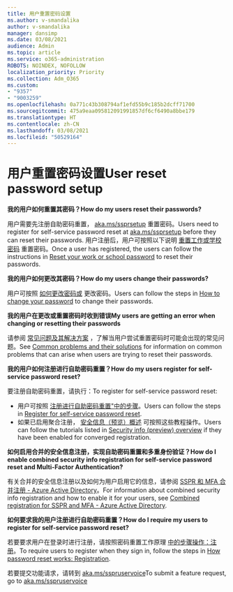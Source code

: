 ```yaml
---
title: 用户重置密码设置
ms.author: v-smandalika
author: v-smandalika
manager: dansimp
ms.date: 03/08/2021
audience: Admin
ms.topic: article
ms.service: o365-administration
ROBOTS: NOINDEX, NOFOLLOW
localization_priority: Priority
ms.collection: Adm_O365
ms.custom:
- "9357"
- "9003259"
ms.openlocfilehash: 0a771c43b308794af1efd55b9c185b2dcff71700
ms.sourcegitcommit: 475a9eaa095812091991857df6cf6490a8bbe179
ms.translationtype: HT
ms.contentlocale: zh-CN
ms.lasthandoff: 03/08/2021
ms.locfileid: "50529164"
---
```

# <a name="user-reset-password-setup"></a><span data-ttu-id="6bea2-102">用户重置密码设置</span><span class="sxs-lookup"><span data-stu-id="6bea2-102">User reset password setup</span></span>

<span data-ttu-id="6bea2-103">**我的用户如何重置其密码？**</span><span class="sxs-lookup"><span data-stu-id="6bea2-103">**How do my users reset their passwords?**</span></span>

<span data-ttu-id="6bea2-104">用户需要先注册自助密码重置， [aka.ms/ssprsetup](https://mysignins.microsoft.com/security-info) 重置密码。</span><span class="sxs-lookup"><span data-stu-id="6bea2-104">Users need to register for self-service password reset at [aka.ms/ssprsetup](https://mysignins.microsoft.com/security-info) before they can reset their passwords.</span></span> <span data-ttu-id="6bea2-105">用户注册后，用户可按照以下说明 [重置工作或学校密码](https://docs.microsoft.com/azure/active-directory/user-help/active-directory-passwords-update-your-own-password) 重置密码。</span><span class="sxs-lookup"><span data-stu-id="6bea2-105">Once a user has registered, the users can follow the instructions in [Reset your work or school password](https://docs.microsoft.com/azure/active-directory/user-help/active-directory-passwords-update-your-own-password) to reset their passwords.</span></span>

<span data-ttu-id="6bea2-106">**我的用户如何更改其密码？**</span><span class="sxs-lookup"><span data-stu-id="6bea2-106">**How do my users change their passwords?**</span></span>

<span data-ttu-id="6bea2-107">用户可按照 [如何更改密码或](https://docs.microsoft.com/azure/active-directory/user-help/active-directory-passwords-update-your-own-password) 更改密码。</span><span class="sxs-lookup"><span data-stu-id="6bea2-107">Users can follow the steps in [How to change your password](https://docs.microsoft.com/azure/active-directory/user-help/active-directory-passwords-update-your-own-password) to change their passwords.</span></span>

<span data-ttu-id="6bea2-108">**我的用户在更改或重置密码时收到错误**</span><span class="sxs-lookup"><span data-stu-id="6bea2-108">**My users are getting an error when changing or resetting their passwords**</span></span>

<span data-ttu-id="6bea2-109">请参阅 [常见问题及其解决方案](https://docs.microsoft.com/azure/active-directory/user-help/active-directory-passwords-update-your-own-password) ，了解当用户尝试重置密码时可能会出现的常见问题。</span><span class="sxs-lookup"><span data-stu-id="6bea2-109">See [Common problems and their solutions](https://docs.microsoft.com/azure/active-directory/user-help/active-directory-passwords-update-your-own-password) for information on common problems that can arise when users are trying to reset their passwords.</span></span>

<span data-ttu-id="6bea2-110">**我的用户如何注册进行自助密码重置？**</span><span class="sxs-lookup"><span data-stu-id="6bea2-110">**How do my users register for self-service password reset?**</span></span>

<span data-ttu-id="6bea2-111">要注册自助密码重置，请执行：</span><span class="sxs-lookup"><span data-stu-id="6bea2-111">To register for self-service password reset:</span></span>

- <span data-ttu-id="6bea2-112">用户可按照 [注册进行自助密码重置"中的步骤](https://docs.microsoft.com/azure/active-directory/user-help/active-directory-passwords-reset-register)。</span><span class="sxs-lookup"><span data-stu-id="6bea2-112">Users can follow the steps in [Register for self-service password reset](https://docs.microsoft.com/azure/active-directory/user-help/active-directory-passwords-reset-register).</span></span>
- <span data-ttu-id="6bea2-113">如果已启用聚合注册， [安全信息（预览）概述](https://docs.microsoft.com/azure/active-directory/user-help/security-info-setup-signin) 可按照这些教程操作。</span><span class="sxs-lookup"><span data-stu-id="6bea2-113">Users can follow the tutorials listed in [Security info (preview) overview](https://docs.microsoft.com/azure/active-directory/user-help/security-info-setup-signin) if they have been enabled for converged registration.</span></span>

<span data-ttu-id="6bea2-114">**如何启用合并的安全信息注册，实现自助密码重置和多重身份验证？**</span><span class="sxs-lookup"><span data-stu-id="6bea2-114">**How do I enable combined security info registration for self-service password reset and Multi-Factor Authentication?**</span></span>

<span data-ttu-id="6bea2-115">有关合并的安全信息注册以及如何为用户启用它的信息，请参阅 [SSPR 和 MFA 合并注册 - Azure Active Directory](https://docs.microsoft.com/azure/active-directory/authentication/concept-registration-mfa-sspr-combined)。</span><span class="sxs-lookup"><span data-stu-id="6bea2-115">For information about combined security info registration and how to enable it for your users, see [Combined registration for SSPR and MFA - Azure Active Directory](https://docs.microsoft.com/azure/active-directory/authentication/concept-registration-mfa-sspr-combined).</span></span>

<span data-ttu-id="6bea2-116">**如何要求我的用户注册进行自助密码重置？**</span><span class="sxs-lookup"><span data-stu-id="6bea2-116">**How do I require my users to register for self-service password reset?**</span></span>

<span data-ttu-id="6bea2-117">若要要求用户在登录时进行注册，请按照密码重置工作原理 [中的步骤操作：注册](https://docs.microsoft.com/azure/active-directory/authentication/concept-sspr-howitworks)。</span><span class="sxs-lookup"><span data-stu-id="6bea2-117">To require users to register when they sign in, follow the steps in [How password reset works: Registration](https://docs.microsoft.com/azure/active-directory/authentication/concept-sspr-howitworks).</span></span>

<span data-ttu-id="6bea2-118">若要提交功能请求，请转到 [aka.ms/sspruservoice](https://feedback.azure.com/forums/169401-azure-active-directory/category/166251-self-service-password-reset)</span><span class="sxs-lookup"><span data-stu-id="6bea2-118">To submit a feature request, go to [aka.ms/sspruservoice](https://feedback.azure.com/forums/169401-azure-active-directory/category/166251-self-service-password-reset)</span></span>



 













